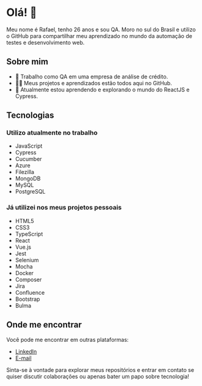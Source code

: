 # Olá! 👋

Meu nome é Rafael, tenho 26 anos e sou QA. Moro no sul do Brasil e utilizo o GitHub para compartilhar meu aprendizado no mundo da automação de testes e desenvolvimento web.

## Sobre mim

- 🔭 Trabalho como QA em uma empresa de análise de crédito.
- 👨‍💻 Meus projetos e aprendizados estão todos aqui no GitHub.
- 🌱 Atualmente estou aprendendo e explorando o mundo do ReactJS e Cypress.

## Tecnologias

### Utilizo atualmente no trabalho

- JavaScript
- Cypress
- Cucumber
- Azure
- Filezilla
- MongoDB
- MySQL
- PostgreSQL

### Já utilizei nos meus projetos pessoais

- HTML5
- CSS3
- TypeScript
- React
- Vue.js
- Jest
- Selenium
- Mocha
- Docker
- Composer
- Jira
- Confluence
- Bootstrap
- Bulma

## Onde me encontrar

Você pode me encontrar em outras plataformas:

- [LinkedIn](https://www.linkedin.com/in/rafaelrabelodasilva/)
- [E-mail](rafaelrabelodasilva@outlook.com)

Sinta-se à vontade para explorar meus repositórios e entrar em contato se quiser discutir colaborações ou apenas bater um papo sobre tecnologia!

